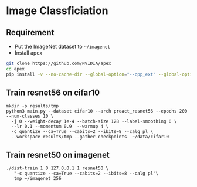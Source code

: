 # Image Classficiation

## Requirement
- Put the ImageNet dataset to `~/imagenet`
- Install apex
```bash
git clone https://github.com/NVIDIA/apex
cd apex
pip install -v --no-cache-dir --global-option="--cpp_ext" --global-option="--cuda_ext" ./
```

## Train resnet56 on cifar10
```
mkdir -p results/tmp
python3 main.py --dataset cifar10 --arch preact_resnet56 --epochs 200 --num-classes 10 \
  -j 0 --weight-decay 1e-4 --batch-size 128 --label-smoothing 0 \
  --lr 0.1 --momentum 0.9  --warmup 4 \
  -c quantize --ca=True --cabits=2 --ibits=8 --calg pl \
  --workspace results/tmp --gather-checkpoints  ~/data/cifar10
```

## Train resnet50 on imagenet
```
./dist-train 1 0 127.0.0.1 1 resnet50 \
   "-c quantize --ca=True --cabits=2 --ibits=8 --calg pl"\
   tmp ~/imagenet 256
```

